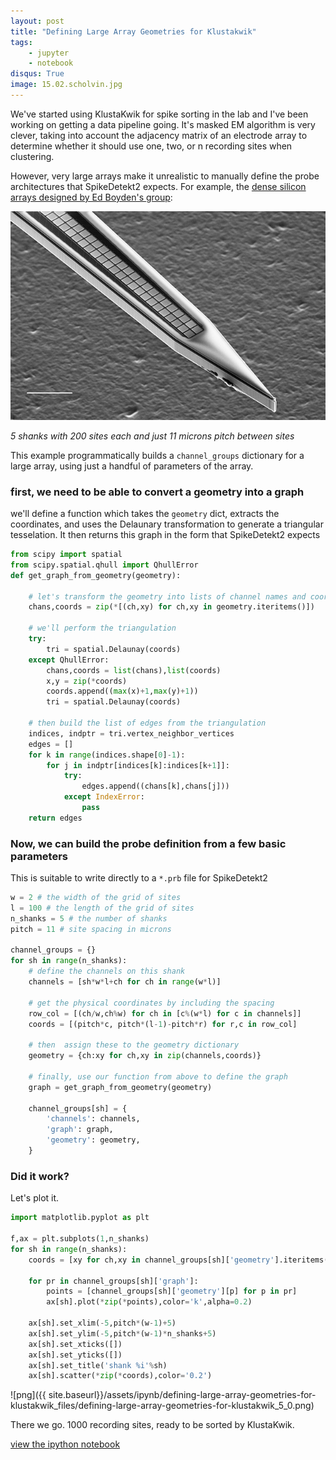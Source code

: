 ```yaml
---
layout: post
title: "Defining Large Array Geometries for Klustakwik"
tags:
    - jupyter
    - notebook
disqus: True
image: 15.02.scholvin.jpg
---
```

We've started using KlustaKwik for spike sorting in the lab and I've been working on getting a data pipeline going. It's masked EM algorithm is very clever, taking into account the adjacency matrix of an electrode array to determine whether it should use one, two, or n recording sites when clustering.

However, very large arrays make it unrealistic to manually define the probe architectures that SpikeDetekt2 expects. For example, the [dense silicon arrays designed by Ed Boyden's group](http://syntheticneurobiology.org/publications/publicationdetail/234/25):

![Close-Packed Silicon Microelectrodes for Scalable Spatially Oversampled Neural Recording](/assets/img/15.02.scholvin.jpg "Close-Packed Silicon Microelectrodes for Scalable Spatially Oversampled Neural Recording")

*5 shanks with 200 sites each and just 11 microns pitch between sites*

This example programmatically builds a `channel_groups` dictionary for a large array, using just a handful of parameters of the array. 

### first, we need to be able to convert a geometry into a graph

we'll define a function which takes the `geometry` dict, extracts the coordinates, and uses the Delaunary transformation to generate a triangular tesselation. It then returns this graph in the form that SpikeDetekt2 expects


```python
from scipy import spatial
from scipy.spatial.qhull import QhullError
def get_graph_from_geometry(geometry):
    
    # let's transform the geometry into lists of channel names and coordinates
    chans,coords = zip(*[(ch,xy) for ch,xy in geometry.iteritems()])
    
    # we'll perform the triangulation
    try:
        tri = spatial.Delaunay(coords)
    except QhullError:
        chans,coords = list(chans),list(coords)
        x,y = zip(*coords)
        coords.append((max(x)+1,max(y)+1))
        tri = spatial.Delaunay(coords)
    
    # then build the list of edges from the triangulation
    indices, indptr = tri.vertex_neighbor_vertices
    edges = []
    for k in range(indices.shape[0]-1):
        for j in indptr[indices[k]:indices[k+1]]:
            try:
                edges.append((chans[k],chans[j]))
            except IndexError:
                pass
    return edges
```

### Now, we can build the probe definition from a few basic parameters
This is suitable to write directly to a `*.prb` file for SpikeDetekt2


```python
w = 2 # the width of the grid of sites
l = 100 # the length of the grid of sites
n_shanks = 5 # the number of shanks
pitch = 11 # site spacing in microns

channel_groups = {}
for sh in range(n_shanks):
    # define the channels on this shank
    channels = [sh*w*l+ch for ch in range(w*l)]
    
    # get the physical coordinates by including the spacing
    row_col = [(ch/w,ch%w) for ch in [c%(w*l) for c in channels]]
    coords = [(pitch*c, pitch*(l-1)-pitch*r) for r,c in row_col]
    
    # then  assign these to the geometry dictionary
    geometry = {ch:xy for ch,xy in zip(channels,coords)}

    # finally, use our function from above to define the graph
    graph = get_graph_from_geometry(geometry)

    channel_groups[sh] = {
        'channels': channels,
        'graph': graph,
        'geometry': geometry,
    }
```

### Did it work?
Let's plot it.


```python
import matplotlib.pyplot as plt

f,ax = plt.subplots(1,n_shanks)
for sh in range(n_shanks):
    coords = [xy for ch,xy in channel_groups[sh]['geometry'].iteritems()]
    
    for pr in channel_groups[sh]['graph']:
        points = [channel_groups[sh]['geometry'][p] for p in pr]
        ax[sh].plot(*zip(*points),color='k',alpha=0.2)
        
    ax[sh].set_xlim(-5,pitch*(w-1)+5)
    ax[sh].set_ylim(-5,pitch*(w-1)*n_shanks+5)
    ax[sh].set_xticks([])
    ax[sh].set_yticks([])
    ax[sh].set_title('shank %i'%sh)
    ax[sh].scatter(*zip(*coords),color='0.2')
```


![png]({{ site.baseurl}}/assets/ipynb/defining-large-array-geometries-for-klustakwik_files/defining-large-array-geometries-for-klustakwik_5_0.png)


There we go. 1000 recording sites, ready to be sorted by KlustaKwik.

[view the ipython notebook](http://nbviewer.ipython.org/gist/neuromusic/f5386570156590801087)
